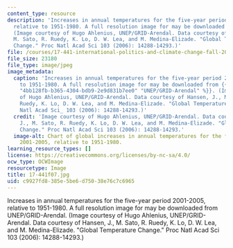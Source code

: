 ```yaml
---
content_type: resource
description: 'Increases in annual temperatures for the five-year period 2001-2005,
  relative to 1951-1980. A full resolution image for may be downloaded from UNEP/GRID-Arendal.
  (Image courtesy of Hugo Ahlenius, UNEP/GRID-Arendal. Data courtesy of Hansen, J.,
  M. Sato, R. Ruedy, K. Lo, D. W. Lea, and M. Medina-Elizade. "Global Temperature
  Change." Proc Natl Acad Sci 103 (2006): 14288-14293.)'
file: /courses/17-441-international-politics-and-climate-change-fall-2007/c9927fd8385e5be6d75038e76c7c6965_17-441f07.jpg
file_size: 23180
file_type: image/jpeg
image_metadata:
  caption: 'Increases in annual temperatures for the five-year period 2001-2005, relative
    to 1951-1980. A full resolution image for may be downloaded from {{% resource_link
    "4bb128fb-b365-4304-bdb9-2e9d831b7ee0" "UNEP/GRID-Arendal" %}}. (Image courtesy
    of Hugo Ahlenius, UNEP/GRID-Arendal. Data courtesy of Hansen, J., M. Sato, R.
    Ruedy, K. Lo, D. W. Lea, and M. Medina-Elizade. "Global Temperature Change." _Proc
    Natl Acad Sci_ 103 (2006): 14288-14293.)'
  credit: 'Image courtesy of Hugo Ahlenius, UNEP/GRID-Arendal. Data courtesy of Hansen,
    J., M. Sato, R. Ruedy, K. Lo, D. W. Lea, and M. Medina-Elizade. "Global Temperature
    Change." Proc Natl Acad Sci 103 (2006): 14288-14293.'
  image-alt: Chart of global increases in annual temperatures for the five-year period
    2001-2005, relative to 1951-1980.
learning_resource_types: []
license: https://creativecommons.org/licenses/by-nc-sa/4.0/
ocw_type: OCWImage
resourcetype: Image
title: 17-441f07.jpg
uid: c9927fd8-385e-5be6-d750-38e76c7c6965
---
```

Increases in annual temperatures for the five-year period 2001-2005, relative to 1951-1980. A full resolution image for may be downloaded from UNEP/GRID-Arendal. (Image courtesy of Hugo Ahlenius, UNEP/GRID-Arendal. Data courtesy of Hansen, J., M. Sato, R. Ruedy, K. Lo, D. W. Lea, and M. Medina-Elizade. "Global Temperature Change." Proc Natl Acad Sci 103 (2006): 14288-14293.)